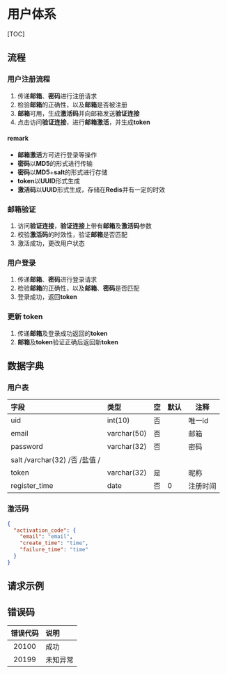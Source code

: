 # 用户体系

[TOC]

## 流程

### 用户注册流程
1. 传递**邮箱**、**密码**进行注册请求
2. 检验**邮箱**的正确性，以及**邮箱**是否被注册
3. **邮箱**可用，生成**激活码**并向邮箱发送**验证连接**
4. 点击访问**验证连接**，进行**邮箱激活**，并生成**token**

#### remark
- **邮箱激活**方可进行登录等操作
- **密码**以**MD5**的形式进行传输
- **密码**以**MD5**+**salt**的形式进行存储
- **token**以**UUID**形式生成
- **激活码**以**UUID**形式生成，存储在**Redis**并有一定的时效

### 邮箱验证
1. 访问**验证连接**，**验证连接**上带有**邮箱**及**激活码**参数
2. 校验**激活码**的时效性，验证**邮箱**是否匹配
3. 激活成功，更改用户状态

### 用户登录
1. 传递**邮箱**、**密码**进行登录请求
2. 检验**邮箱**的正确性，以及**邮箱**、**密码**是否匹配
3. 登录成功，返回**token**

### 更新 token
1. 传递**邮箱**及登录成功返回的**token**
2. **邮箱**及**token**验证正确后返回新**token**

## 数据字典

### 用户表

|字段|类型|空|默认|注释|
|:---|:---|:---|---|---|
|uid |int(10) |否 |  | 唯一id |
|email |varchar(50) |否 |    |邮箱  |
|password |varchar(32) |否   |    |密码  |
|salt /varchar(32) /否  /盐值  /
|token |varchar(32) |是   |    |    昵称     |
|register_time |date   |否   | 0  |   注册时间  |

### 激活码
```json
{
  "activation_code": {
    "email": "email",
    "create_time": "time",
    "failure_time": "time"
  }
}
```

## 请求示例

## 错误码

| 错误代码 | 说明 |
| :---: | :--- |
| 20100 | 成功 |
| 20199 | 未知异常 |



